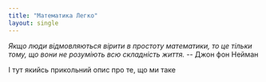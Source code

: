 ```yaml
---
title: "Математика Легко"
layout: single
---
```


_Якщо люди відмовляються вірити в простоту математики, то це тільки тому, що вони не розуміють всю складність життя._
-- Джон фон Нейман

І тут якийсь прикольний опис про те, що ми таке
